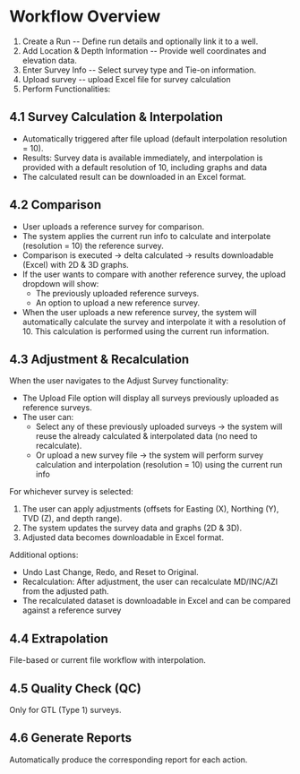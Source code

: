 # Workflow Overview

1. Create a Run -- Define run details and optionally link it to a well.
2. Add Location & Depth Information -- Provide well coordinates and elevation data.
3. Enter Survey Info -- Select survey type and Tie-on information.
4. Upload survey -- upload Excel file for survey calculation
5. Perform Functionalities:

## 4.1 Survey Calculation & Interpolation

* Automatically triggered after file upload (default interpolation resolution = 10).
* Results: Survey data is available immediately, and interpolation is provided with a default resolution of 10, including graphs and data
* The calculated result can be downloaded in an Excel format.

## 4.2 Comparison

* User uploads a reference survey for comparison.
* The system applies the current run info to calculate and interpolate (resolution = 10) the reference survey.
* Comparison is executed → delta calculated → results downloadable (Excel) with 2D & 3D graphs.
* If the user wants to compare with another reference survey, the upload dropdown will show:
  * The previously uploaded reference surveys.
  * An option to upload a new reference survey.
* When the user uploads a new reference survey, the system will automatically calculate the survey and interpolate it with a resolution of 10. This calculation is performed using the current run information.

## 4.3 Adjustment & Recalculation

When the user navigates to the Adjust Survey functionality:

* The Upload File option will display all surveys previously uploaded as reference surveys.
* The user can:
  * Select any of these previously uploaded surveys → the system will reuse the already calculated & interpolated data (no need to recalculate).
  * Or upload a new survey file → the system will perform survey calculation and interpolation (resolution = 10) using the current run info

For whichever survey is selected:

1. The user can apply adjustments (offsets for Easting (X), Northing (Y), TVD (Z), and depth range).
2. The system updates the survey data and graphs (2D & 3D).
3. Adjusted data becomes downloadable in Excel format.

Additional options:

* Undo Last Change, Redo, and Reset to Original.
* Recalculation: After adjustment, the user can recalculate MD/INC/AZI from the adjusted path.
* The recalculated dataset is downloadable in Excel and can be compared against a reference survey

## 4.4 Extrapolation

File-based or current file workflow with interpolation.

## 4.5 Quality Check (QC)

Only for GTL (Type 1) surveys.

## 4.6 Generate Reports

Automatically produce the corresponding report for each action.
